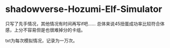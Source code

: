 # shadowverse-Hozumi-Elf-Simulator
只写了先手情况，其他情况有时间再写if吧……
总体来说45扭蛋成功率比较符合体感，上分不容易但是也很难掉分的卡组。

txt为每次模拟情况，记录为一万次。
